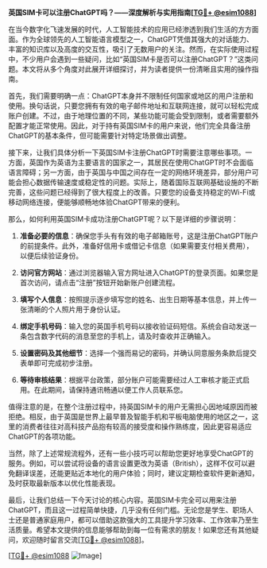 **英国SIM卡可以注册ChatGPT吗？——深度解析与实用指南[[TG💪+ @esim1088](https://t.me/s/esim1088)]**

在当今数字化飞速发展的时代，人工智能技术的应用已经渗透到我们生活的方方面面。作为全球领先的人工智能语言模型之一，ChatGPT凭借其强大的对话能力、丰富的知识库以及高度的交互性，吸引了无数用户的关注。然而，在实际使用过程中，不少用户会遇到一些疑问，比如“英国SIM卡是否可以注册ChatGPT？”这类问题。本文将从多个角度对此展开详细探讨，并为读者提供一份清晰且实用的操作指南。

首先，我们需要明确一点：ChatGPT本身并不限制任何国家或地区的用户注册和使用。换句话说，只要您拥有有效的电子邮件地址和互联网连接，就可以轻松完成账户创建。不过，由于地理位置的不同，某些功能可能会受到限制，或者需要额外配置才能正常使用。因此，对于持有英国SIM卡的用户来说，他们完全具备注册ChatGPT的基本条件，但可能需要针对特定场景做出调整。

接下来，让我们具体分析一下英国SIM卡注册ChatGPT时需要注意哪些事项。一方面，英国作为英语为主要语言的国家之一，其居民在使用ChatGPT时不会面临语言障碍；另一方面，由于英国与中国之间存在一定的网络环境差异，部分用户可能会担心数据传输速度或稳定性的问题。实际上，随着国际互联网基础设施的不断完善，这些问题已经得到了很大程度上的改善。只要您的设备支持稳定的Wi-Fi或移动网络连接，便能够顺畅地体验ChatGPT带来的便利。

那么，如何利用英国SIM卡成功注册ChatGPT呢？以下是详细的步骤说明：

1. **准备必要的信息**：确保您手头有有效的电子邮箱账号，这是注册ChatGPT账户的前提条件。此外，准备好信用卡或借记卡信息（如果需要支付相关费用），以便后续验证身份。
   
2. **访问官方网站**：通过浏览器输入官方网址进入ChatGPT的登录页面。如果您是首次访问，请点击“注册”按钮开始新账户创建流程。

3. **填写个人信息**：按照提示逐步填写您的姓名、出生日期等基本信息，并上传一张清晰的个人照片用于身份认证。

4. **绑定手机号码**：输入您的英国手机号码以接收验证码短信。系统会自动发送一条包含数字代码的消息至您的手机上，请及时查收并正确输入。

5. **设置密码及其他细节**：选择一个强而易记的密码，并确认同意服务条款后提交表单即可完成初步注册。

6. **等待审核结果**：根据平台政策，部分账户可能需要经过人工审核才能正式启用。在此期间，请保持通讯畅通以便工作人员联系您。

值得注意的是，在整个注册过程中，持英国SIM卡的用户无需担心因地域原因而被拒绝。相反，由于英国是世界上最早普及智能手机和平板电脑使用的地区之一，这里的消费者往往对高科技产品抱有较高的接受度和操作熟练度，因此更容易适应ChatGPT的各项功能。

当然，除了上述常规流程外，还有一些小技巧可以帮助您更好地享受ChatGPT的服务。例如，可以尝试将设备的语言设置更改为英语（British），这样不仅可以避免翻译误差，还能更贴近本地化的用户体验；同时，建议定期检查软件更新通知，及时获取最新版本以优化性能表现。

最后，让我们总结一下今天讨论的核心内容。英国SIM卡完全可以用来注册ChatGPT，而且这一过程简单快捷，几乎没有任何门槛。无论您是学生、职场人士还是普通家庭用户，都可以借助这款强大的工具提升学习效率、工作效率乃至生活质量。希望本文提供的信息能够帮助到每一位有需求的朋友！如果您还有其他疑问，欢迎随时留言交流[[TG💪+ @esim1088](https://t.me/s/esim1088)]。

[[TG💪+ @esim1088](https://t.me/s/esim1088) ![Image](https://i.postimg.cc/4NQfJmqS/Snipaste-2025-05-13-00-14-12.png)]